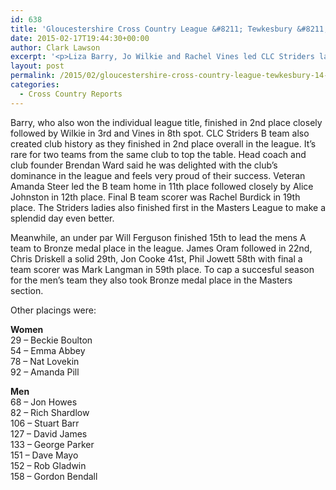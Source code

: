 ```yaml
---
id: 638
title: 'Gloucestershire Cross Country League &#8211; Tewkesbury &#8211; 14 February 2015'
date: 2015-02-17T19:44:30+00:00
author: Clark Lawson
excerpt: '<p>Liza Barry, Jo Wilkie and Rachel Vines led CLC Striders ladies to their 5th county league title in 7 years in the final race of the 2014/15 cross country season held at a sticky Tewkesbury course.</p>'
layout: post
permalink: /2015/02/gloucestershire-cross-country-league-tewkesbury-14-february-2015/
categories:
  - Cross Country Reports
---
```

Barry, who also won the individual league title, finished in 2nd place closely followed by Wilkie in 3rd and Vines in 8th spot. CLC Striders B team also created club history as they finished in 2nd place overall in the league. It&#8217;s rare for two teams from the same club to top the table. Head coach and club founder Brendan Ward said he was delighted with the club&#8217;s dominance in the league and feels very proud of their success. Veteran Amanda Steer led the B team home in 11th place followed closely by Alice Johnston in 12th place. Final B team scorer was Rachel Burdick in 19th place. The Striders ladies also finished first in the Masters League to make a splendid day even better.

Meanwhile, an under par Will Ferguson finished 15th to lead the mens A team to Bronze medal place in the league. James Oram followed in 22nd, Chris Driskell a solid 29th, Jon Cooke 41st, Phil Jowett 58th with final a team scorer was Mark Langman in 59th place. To cap a succesful season for the men&#8217;s team they also took Bronze medal place in the Masters section.

Other placings were:

**Women**  
29 &#8211; Beckie Boulton  
54 &#8211; Emma Abbey  
78 &#8211; Nat Lovekin  
92 &#8211; Amanda Pill

**Men**  
68 &#8211; Jon Howes  
82 &#8211; Rich Shardlow  
106 &#8211; Stuart Barr  
127 &#8211; David James  
133 &#8211; George Parker  
151 &#8211; Dave Mayo  
152 &#8211; Rob Gladwin  
158 &#8211; Gordon Bendall